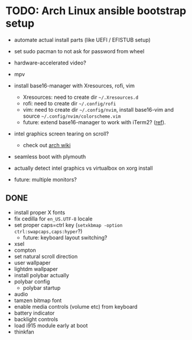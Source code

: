 # TODO: Arch Linux ansible bootstrap setup

- automate actual install parts (like UEFI / EFISTUB setup)
- set sudo pacman to not ask for password from wheel

- hardware-accelerated video?
- mpv
- install base16-manager with Xresources, rofi, vim
  - Xresources: need to create dir `~/.Xresources.d`
  - rofi: need to create dir `~/.config/rofi`
  - vim: need to create dir `~/.config/nvim`, install base16-vim and source `~/.config/nvim/colorscheme.vim`
  - future: extend base16-manager to work with iTerm2? ([ref](https://coderwall.com/p/s-2_nw/change-iterm2-color-profile-from-the-cli)).
- intel graphics screen tearing on scroll?
  - check out [arch wiki](https://wiki.archlinux.org/index.php/intel_graphics#Tearing)
- seamless boot with plymouth
- actually detect intel graphics vs virtualbox on xorg install
- future: multiple monitors?

## DONE
- install proper X fonts
- fix cedilla for `en_US.UTF-8` locale
- set proper caps=ctrl key (`setxkbmap -option ctrl:swapcaps,caps:hyper`?)
  - future: keyboard layout switching?
- xsel
- compton
- set natural scroll direction
- user wallpaper
- lightdm wallpaper
- install polybar actually
- polybar config
  - polybar startup
- audio
- tamzen bitmap font
- enable media controls (volume etc) from keyboard
- battery indicator
- backlight controls
- load i915 module early at boot
- thinkfan
